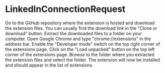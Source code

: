 # LinkedInConnectionRequest
Go to the GitHub repository where the extension is hosted and download the extension files. You can usually find the download link in the "Clone or download" button.
Extract the downloaded files to a folder on your computer.
Open Google Chrome and type "chrome://extensions" in the address bar.
Enable the "Developer mode" switch on the top right corner of the extensions page.
Click on the "Load unpacked" button on the top left corner of the extensions page.
Browse to the folder where you extracted the extension files and select the folder.
The extension will now be installed and should appear in the list of extensions.


